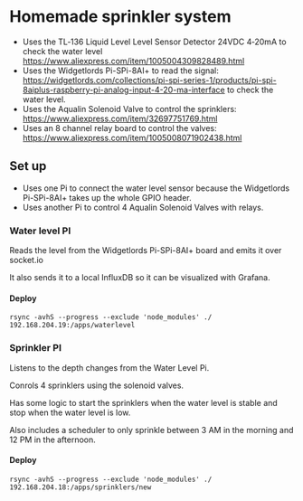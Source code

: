 # Homemade sprinkler system

- Uses the TL‑136 Liquid Level Level Sensor Detector 24VDC 4‑20mA to check the water level https://www.aliexpress.com/item/1005004309828489.html
- Uses the Widgetlords Pi-SPi-8AI+ to read the signal: https://widgetlords.com/collections/pi-spi-series-1/products/pi-spi-8aiplus-raspberry-pi-analog-input-4-20-ma-interface to check the water level.
- Uses the Aqualin Solenoid Valve to control the sprinklers: https://www.aliexpress.com/item/32697751769.html
- Uses an 8 channel relay board to control the valves: https://www.aliexpress.com/item/1005008071902438.html


## Set up

- Uses one Pi to connect the water level sensor because the Widgetlords Pi-SPi-8AI+ takes up the whole GPIO header.
- Uses another Pi to control 4 Aqualin Solenoid Valves with relays.

### Water level PI

Reads the level from the Widgetlords Pi-SPi-8AI+ board and emits it over socket.io

It also sends it to a local InfluxDB so it can be visualized with Grafana.

#### Deploy

```
rsync -avhS --progress --exclude 'node_modules' ./ 192.168.204.19:/apps/waterlevel
```

### Sprinkler PI

Listens to the depth changes from the Water Level Pi.

Conrols 4 sprinklers using the solenoid valves.

Has some logic to start the sprinklers when the water level is stable and stop when the water level is low.

Also includes a scheduler to only sprinkle between 3 AM in the morning and 12 PM in the afternoon.

#### Deploy

```
rsync -avhS --progress --exclude 'node_modules' ./ 192.168.204.18:/apps/sprinklers/new
```
